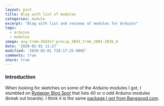```yaml
---
layout: post
title: Blog with list of modules
categories: module
excerpt: "Blog with list and reviews of modules for Arduino"
tags:
  - arduino
  - modules
image: avg-trmm-3b43v7-precip_3B43_trmm_2001-2016_A
date: '2020-02-01 11:27'
modified: '2020-02-01 T18:17:25.000Z'
comments: true
share: true
---
```

<script src="https://karttur.github.io/common/assets/js/karttur/togglediv.js"></script>

### Introduction

When looking for sketches on some of the Arduino modules I got, I stumbled on [Rydepier Blog Spot](https://rydepier.wordpress.com/2015/06/13/list-of-keyes-boardssensors-for-arduino/) that lists 40 or o odd Arduino modules (break out boards). I think it is the same [package I got from Banggood.com](https://www.banggood.com/sv/Geekcreit-37-In-1-Sensor-Module-Board-Set-Starter-Kits-Geekcreit-products-that-work-with-official-Boards-p-1137051.html?akmClientCountry=SE&utm_design=41&utm_source=emarsys&utm_medium=Neworder171109&utm_campaign=trigger-emarsys&utm_content=winna&sc_src=email_2675773&sc_eh=9a59c5efb8cf9f481&sc_llid=18210349&sc_lid=105229698&sc_uid=53Z60pdPrF&cur_warehouse=CN).
